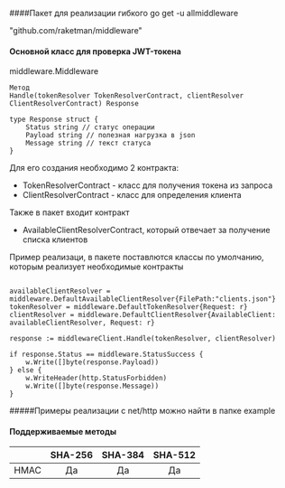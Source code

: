 ####Пакет для реализации гибкого go get -u allmiddleware

"github.com/raketman/middleware"

#### Основной класс для проверка JWT-токена

middleware.Middleware

```
Метод 
Handle(tokenResolver TokenResolverContract, clientResolver ClientResolverContract) Response

type Response struct {
	Status string // статус операции
	Payload string // полезная нагрузка в json
	Message string // текст статуса
}

```


Для его создания необходимо 2 контракта:
 - TokenResolverContract - класс для получения токена из запроса
 - ClientResolverContract - класс для определения клиента
 
 
Также в пакет входит контракт
 - AvailableClientResolverContract, который отвечает за получение списка клиентов

Пример реализаци, в пакете поставлются классы по умолчанию, которым реализует необходимые контракты

```

availableClientResolver = middleware.DefaultAvailableClientResolver{FilePath:"clients.json"}
tokenResolver = middleware.DefaultTokenResolver{Request: r}
clientResolver = middleware.DefaultClientResolver{AvailableClient: availableClientResolver, Request: r}

response := middlewareClient.Handle(tokenResolver, clientResolver)

if response.Status == middleware.StatusSuccess {
    w.Write([]byte(response.Payload))
} else {
    w.WriteHeader(http.StatusForbidden)
    w.Write([]byte(response.Message))
}

``` 

#####Примеры реализации с net/http можно найти в папке example

#### Поддерживаемые методы
|         | SHA-256            | SHA-384            | SHA-512            |
|:-------:|:------------------:|:------------------:|:------------------:|
| HMAC    |         Да         |         Да         |         Да         |